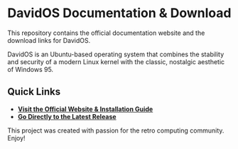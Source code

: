 # DavidOS Documentation & Download

This repository contains the official documentation website and the download links for DavidOS.

DavidOS is an Ubuntu-based operating system that combines the stability and security of a modern Linux kernel with the classic, nostalgic aesthetic of Windows 95.

## Quick Links

*   **[Visit the Official Website & Installation Guide](https://david-dev-web.github.io/davidOS-docs/ )**
*   **[Go Directly to the Latest Release](https://github.com/David-dev-web/davidos-docs/releases/latest )**

This project was created with passion for the retro computing community. Enjoy! 

